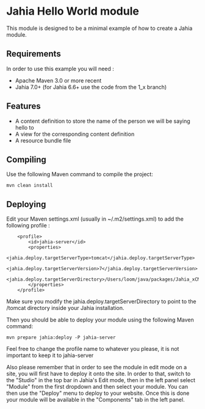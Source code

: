 Jahia Hello World module
========================

This module is designed to be a minimal example of how to create a Jahia module.

Requirements
------------

In order to use this example you will need :
- Apache Maven 3.0 or more recent
- Jahia 7.0+ (for Jahia 6.6+ use the code from the 1_x branch)

Features
--------

- A content definition to store the name of the person we will be saying hello to
- A view for the corresponding content definition
- A resource bundle file

Compiling
---------

Use the following Maven command to compile the project:

    mvn clean install

Deploying
---------

Edit your Maven settings.xml (usually in ~/.m2/settings.xml) to add the following profile :

        <profile>
            <id>jahia-server</id>
            <properties>
                <jahia.deploy.targetServerType>tomcat</jahia.deploy.targetServerType>
                <jahia.deploy.targetServerVersion>7</jahia.deploy.targetServerVersion>
                <jahia.deploy.targetServerDirectory>/Users/loom/java/packages/Jahia_xCM_v7.0.0.0/tomcat</jahia.deploy.targetServerDirectory>
            </properties>
        </profile>

Make sure you modify the jahia.deploy.targetServerDirectory to point to the /tomcat directory inside your Jahia installation.

Then you should be able to deploy your module using the following Maven command:

    mvn prepare jahia:deploy -P jahia-server

Feel free to change the profile name to whatever you please, it is not important to keep it to jahia-server

Also please remember that in order to see the module in edit mode on a site, you will first have to deploy it onto the
site. In order to that, switch to the "Studio" in the top bar in Jahia's Edit mode, then in the left panel select
"Module" from the first dropdown and then select your module. You can then use the "Deploy" menu to deploy to your
website. Once this is done your module will be available in the "Components" tab in the left panel.